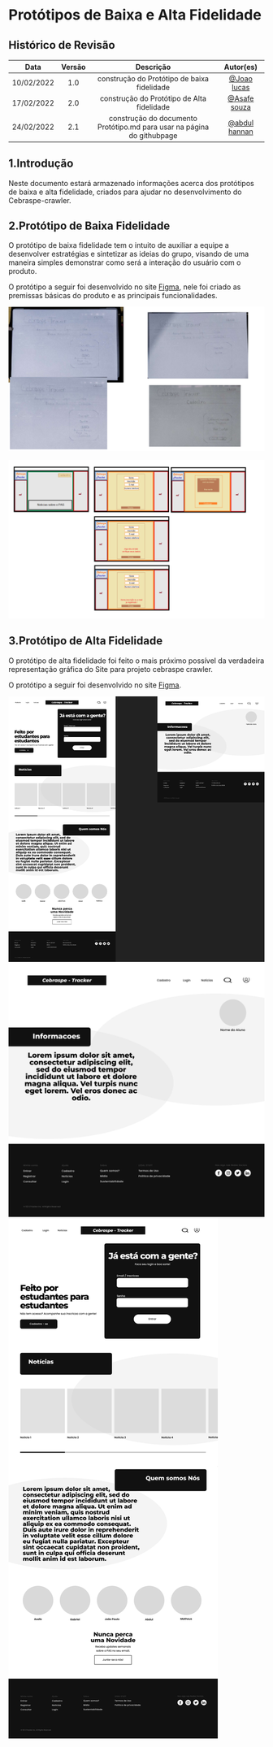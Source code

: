 # Protótipos de Baixa e Alta Fidelidade

## Histórico de Revisão

|Data|Versão|Descrição|Autor(es)|
|:--:|:--:|:--:|:--:|
|10/02/2022|1.0|construção do Protótipo de baixa fidelidade|[@Joao lucas](https://github.com/HacKairos)|
|17/02/2022|2.0|construção do Protótipo de Alta fidelidade|[@Asafe souza](https://github.com/asafesouza)|
|24/02/2022|2.1|construção do documento Protótipo.md para usar na página do githubpage|[@abdul hannan](https://github.com/hannanhunny01)|

## 1.Introdução

Neste documento estará armazenado informações acerca dos protótipos de baixa e alta fidelidade, criados para ajudar no desenvolvimento do Cebraspe-crawler.

## 2.Protótipo de Baixa Fidelidade
 
 O protótipo de baixa fidelidade tem o intuito de auxiliar a equipe a desenvolver estratégias e sintetizar as ideias do grupo, visando de uma maneira simples    demonstrar como será a interação do usuário com o produto.

  O protótipo a seguir foi desenvolvido no site [Figma](https://www.figma.com/file/rs895AnU1WtSaW2KDfVpxr/Cebrasp---Tracker), nele foi criado as premissas básicas do produto e as principais funcionalidades.
 
![prototipo](../assets/Prototipos/BaixaFidelidade/PrototipoBaixaFidelidade2.png)


![prototipo](../assets/Prototipos/BaixaFidelidade/PrototipoBaixaFidelidade.png)

## 3.Protótipo de Alta Fidelidade

  O protótipo de alta fidelidade foi feito o mais próximo possível da verdadeira representação gráfica do Site para projeto cebraspe crawler.

O protótipo a seguir foi desenvolvido no site [Figma](https://www.figma.com/file/rs895AnU1WtSaW2KDfVpxr/Cebrasp---Tracker).
 
![prototipo](../assets/Prototipos/AltaFidelidade/Prototipo.png)
![prototipo](../assets/Prototipos/AltaFidelidade/PrototipoDashboard.png)
![prototipo](../assets/Prototipos/AltaFidelidade/PrototipoHome.png)
